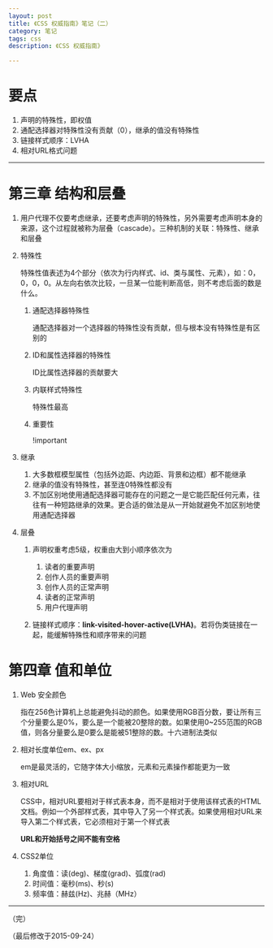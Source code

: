 ```yaml
---
layout: post
title: 《CSS 权威指南》笔记（二）
category: 笔记
tags: css
description: 《CSS 权威指南》

---
```


# 要点

1. 声明的特殊性，即权值
2. 通配选择器对特殊性没有贡献（0），继承的值没有特殊性
3. 链接样式顺序：LVHA
4. 相对URL格式问题


---

# 第三章 结构和层叠

1. 用户代理不仅要考虑继承，还要考虑声明的特殊性，另外需要考虑声明本身的来源，这个过程就被称为层叠（cascade）。三种机制的关联：特殊性、继承和层叠

2. 特殊性

	特殊性值表述为4个部分（依次为行内样式、id、类与属性、元素），如：0，0，0，0。从左向右依次比较，一旦某一位能判断高低，则不考虑后面的数是什么。
	
	1. 通配选择器特殊性
	
		通配选择器对一个选择器的特殊性没有贡献，但与根本没有特殊性是有区别的
		
	2. ID和属性选择器的特殊性
	
		ID比属性选择器的贡献要大
		
	3. 内联样式特殊性
	
		特殊性最高
		
	3. 重要性

		!important
	
4. 继承

	1. 大多数框模型属性（包括外边距、内边距、背景和边框）都不能继承
	2. 继承的值没有特殊性，甚至连0特殊性都没有
	3. 不加区别地使用通配选择器可能存在的问题之一是它能匹配任何元素，往往有一种短路继承的效果。更合适的做法是从一开始就避免不加区别地使用通配选择器
	
5. 层叠

	1. 声明权重考虑5级，权重由大到小顺序依次为
	
		1. 读者的重要声明
		2. 创作人员的重要声明
		3. 创作人员的正常声明
		4. 读者的正常声明
		5. 用户代理声明
		
	2. 链接样式顺序：**link-visited-hover-active(LVHA)**。若将伪类链接在一起，能缓解特殊性和顺序带来的问题
	
# 第四章 值和单位

1. Web 安全颜色

	指在256色计算机上总能避免抖动的颜色。如果使用RGB百分数，要让所有三个分量要么是0%，要么是一个能被20整除的数。如果使用0~255范围的RGB值，则各分量要么是0要么是能被51整除的数。十六进制法类似
	
2. 相对长度单位em、ex、px

	em是最灵活的，它随字体大小缩放，元素和元素操作都能更为一致
	
3. 相对URL

	CSS中，相对URL要相对于样式表本身，而不是相对于使用该样式表的HTML文档。例如一个外部样式表，其中导入了另一个样式表。如果使用相对URL来导入第二个样式表，它必须相对于第一个样式表
	
	**URL和开始括号之间不能有空格**
	
4. CSS2单位

	1. 角度值：读(deg)、梯度(grad)、弧度(rad)
	2. 时间值：毫秒(ms)、秒(s)
	3. 频率值：赫兹(Hz)、兆赫（MHz）
	
---

（完）

（最后修改于2015-09-24）


